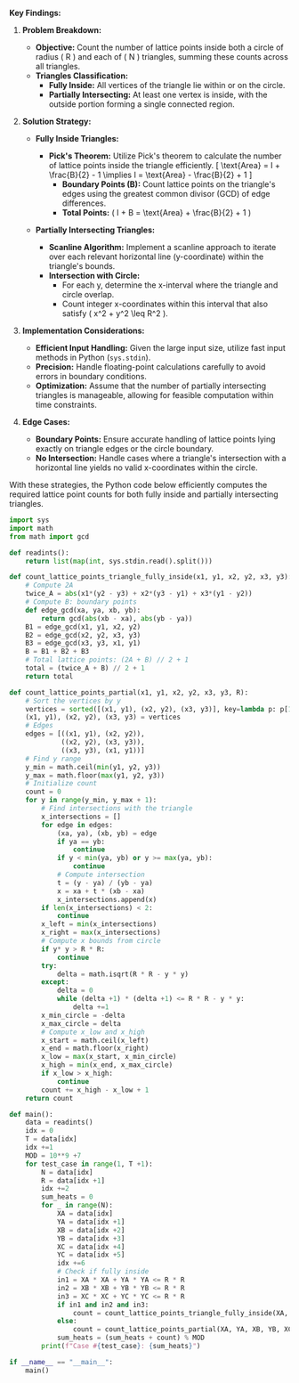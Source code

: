 **Key Findings:**

1. **Problem Breakdown:**
   - **Objective:** Count the number of lattice points inside both a circle of radius \( R \) and each of \( N \) triangles, summing these counts across all triangles.
   - **Triangles Classification:**
     - **Fully Inside:** All vertices of the triangle lie within or on the circle.
     - **Partially Intersecting:** At least one vertex is inside, with the outside portion forming a single connected region.

2. **Solution Strategy:**
   - **Fully Inside Triangles:**
     - **Pick's Theorem:** Utilize Pick's theorem to calculate the number of lattice points inside the triangle efficiently.
       \[
       \text{Area} = I + \frac{B}{2} - 1 \implies I = \text{Area} - \frac{B}{2} + 1
       \]
       - **Boundary Points (B):** Count lattice points on the triangle's edges using the greatest common divisor (GCD) of edge differences.
       - **Total Points:** \( I + B = \text{Area} + \frac{B}{2} + 1 \)

   - **Partially Intersecting Triangles:**
     - **Scanline Algorithm:** Implement a scanline approach to iterate over each relevant horizontal line (y-coordinate) within the triangle's bounds.
     - **Intersection with Circle:**
       - For each y, determine the x-interval where the triangle and circle overlap.
       - Count integer x-coordinates within this interval that also satisfy \( x^2 + y^2 \leq R^2 \).

3. **Implementation Considerations:**
   - **Efficient Input Handling:** Given the large input size, utilize fast input methods in Python (`sys.stdin`).
   - **Precision:** Handle floating-point calculations carefully to avoid errors in boundary conditions.
   - **Optimization:** Assume that the number of partially intersecting triangles is manageable, allowing for feasible computation within time constraints.

4. **Edge Cases:**
   - **Boundary Points:** Ensure accurate handling of lattice points lying exactly on triangle edges or the circle boundary.
   - **No Intersection:** Handle cases where a triangle's intersection with a horizontal line yields no valid x-coordinates within the circle.

With these strategies, the Python code below efficiently computes the required lattice point counts for both fully inside and partially intersecting triangles.

```python
import sys
import math
from math import gcd

def readints():
    return list(map(int, sys.stdin.read().split()))

def count_lattice_points_triangle_fully_inside(x1, y1, x2, y2, x3, y3):
    # Compute 2A
    twice_A = abs(x1*(y2 - y3) + x2*(y3 - y1) + x3*(y1 - y2))
    # Compute B: boundary points
    def edge_gcd(xa, ya, xb, yb):
        return gcd(abs(xb - xa), abs(yb - ya))
    B1 = edge_gcd(x1, y1, x2, y2)
    B2 = edge_gcd(x2, y2, x3, y3)
    B3 = edge_gcd(x3, y3, x1, y1)
    B = B1 + B2 + B3
    # Total lattice points: (2A + B) // 2 + 1
    total = (twice_A + B) // 2 + 1
    return total

def count_lattice_points_partial(x1, y1, x2, y2, x3, y3, R):
    # Sort the vertices by y
    vertices = sorted([(x1, y1), (x2, y2), (x3, y3)], key=lambda p: p[1])
    (x1, y1), (x2, y2), (x3, y3) = vertices
    # Edges
    edges = [((x1, y1), (x2, y2)),
             ((x2, y2), (x3, y3)),
             ((x3, y3), (x1, y1))]
    # Find y range
    y_min = math.ceil(min(y1, y2, y3))
    y_max = math.floor(max(y1, y2, y3))
    # Initialize count
    count = 0
    for y in range(y_min, y_max + 1):
        # Find intersections with the triangle
        x_intersections = []
        for edge in edges:
            (xa, ya), (xb, yb) = edge
            if ya == yb:
                continue
            if y < min(ya, yb) or y >= max(ya, yb):
                continue
            # Compute intersection
            t = (y - ya) / (yb - ya)
            x = xa + t * (xb - xa)
            x_intersections.append(x)
        if len(x_intersections) < 2:
            continue
        x_left = min(x_intersections)
        x_right = max(x_intersections)
        # Compute x bounds from circle
        if y* y > R * R:
            continue
        try:
            delta = math.isqrt(R * R - y * y)
        except:
            delta = 0
            while (delta +1) * (delta +1) <= R * R - y * y:
                delta +=1
        x_min_circle = -delta
        x_max_circle = delta
        # Compute x_low and x_high
        x_start = math.ceil(x_left)
        x_end = math.floor(x_right)
        x_low = max(x_start, x_min_circle)
        x_high = min(x_end, x_max_circle)
        if x_low > x_high:
            continue
        count += x_high - x_low + 1
    return count

def main():
    data = readints()
    idx = 0
    T = data[idx]
    idx +=1
    MOD = 10**9 +7
    for test_case in range(1, T +1):
        N = data[idx]
        R = data[idx +1]
        idx +=2
        sum_heats = 0
        for _ in range(N):
            XA = data[idx]
            YA = data[idx +1]
            XB = data[idx +2]
            YB = data[idx +3]
            XC = data[idx +4]
            YC = data[idx +5]
            idx +=6
            # Check if fully inside
            in1 = XA * XA + YA * YA <= R * R
            in2 = XB * XB + YB * YB <= R * R
            in3 = XC * XC + YC * YC <= R * R
            if in1 and in2 and in3:
                count = count_lattice_points_triangle_fully_inside(XA, YA, XB, YB, XC, YC)
            else:
                count = count_lattice_points_partial(XA, YA, XB, YB, XC, YC, R)
            sum_heats = (sum_heats + count) % MOD
        print(f"Case #{test_case}: {sum_heats}")

if __name__ == "__main__":
    main()
```